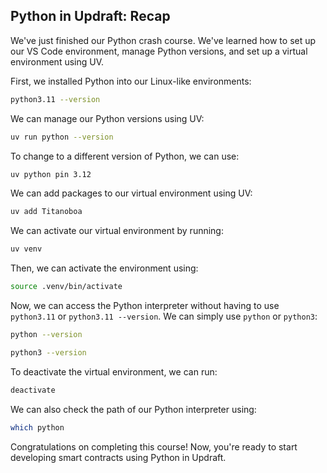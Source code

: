 ## Python in Updraft: Recap

We've just finished our Python crash course. We've learned how to set up our VS Code environment, manage Python versions, and set up a virtual environment using UV.

First, we installed Python into our Linux-like environments:

```bash
python3.11 --version
```

We can manage our Python versions using UV:

```bash
uv run python --version
```

To change to a different version of Python, we can use:

```bash
uv python pin 3.12
```

We can add packages to our virtual environment using UV:

```bash
uv add Titanoboa 
```

We can activate our virtual environment by running:

```bash
uv venv
```

Then, we can activate the environment using:

```bash
source .venv/bin/activate
```

Now, we can access the Python interpreter without having to use `python3.11` or `python3.11 --version`. We can simply use `python` or `python3`:

```bash
python --version
```

```bash
python3 --version
```

To deactivate the virtual environment, we can run:

```bash
deactivate
```

We can also check the path of our Python interpreter using:

```bash
which python
```

Congratulations on completing this course! Now, you're ready to start developing smart contracts using Python in Updraft. 
